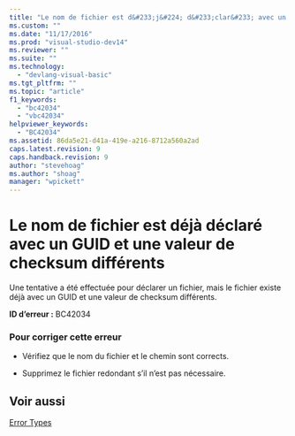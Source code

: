 ```yaml
---
title: "Le nom de fichier est d&#233;j&#224; d&#233;clar&#233; avec un GUID et une valeur de checksum diff&#233;rents | Microsoft Docs"
ms.custom: ""
ms.date: "11/17/2016"
ms.prod: "visual-studio-dev14"
ms.reviewer: ""
ms.suite: ""
ms.technology: 
  - "devlang-visual-basic"
ms.tgt_pltfrm: ""
ms.topic: "article"
f1_keywords: 
  - "bc42034"
  - "vbc42034"
helpviewer_keywords: 
  - "BC42034"
ms.assetid: 86da5e21-d41a-419e-a216-8712a560a2ad
caps.latest.revision: 9
caps.handback.revision: 9
author: "stevehoag"
ms.author: "shoag"
manager: "wpickett"
---
```

# Le nom de fichier est d&#233;j&#224; d&#233;clar&#233; avec un GUID et une valeur de checksum diff&#233;rents
Une tentative a été effectuée pour déclarer un fichier, mais le fichier existe déjà avec un GUID et une valeur de checksum différents.  
  
 **ID d’erreur :** BC42034  
  
### Pour corriger cette erreur  
  
-   Vérifiez que le nom du fichier et le chemin sont corrects.  
  
-   Supprimez le fichier redondant s’il n’est pas nécessaire.  
  
## Voir aussi  
 [Error Types](/dotnet/visual-basic/programming-guide/language-features/error-types)
